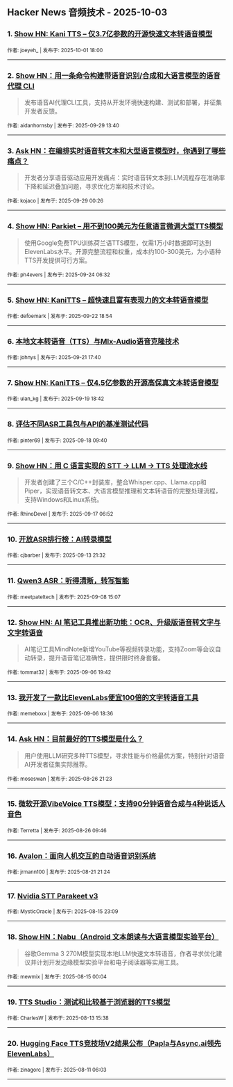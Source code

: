 ## Hacker News 音频技术 - 2025-10-03


### 1. [Show HN: Kani TTS – 仅3.7亿参数的开源快速文本转语音模型](https://news.ycombinator.com/item?id=45440904)

<sub>作者: joeyeh_ | 发布于: 2025-10-01 18:00</sub>

---

### 2. [Show HN：用一条命令构建带语音识别/合成和大语言模型的语音代理 CLI](https://news.ycombinator.com/item?id=45413663)
> 发布语音AI代理CLI工具，支持从开发环境快速构建、测试和部署，并征集开发者反馈。

<sub>作者: aidanhornsby | 发布于: 2025-09-29 13:40</sub>

---

### 3. [Ask HN：在编排实时语音转文本和大型语言模型时，你遇到了哪些痛点？](https://news.ycombinator.com/item?id=45409288)
> 开发者分享语音驱动应用开发痛点：实时语音转文本到LLM流程存在准确率下降和延迟叠加问题，寻求优化方案和技术讨论。

<sub>作者: kojaco | 发布于: 2025-09-29 00:26</sub>

---

### 4. [Show HN: Parkiet – 用不到100美元为任意语言微调大型TTS模型](https://news.ycombinator.com/item?id=45357002)
> 使用Google免费TPU训练荷兰语TTS模型，仅需1万小时数据即可达到ElevenLabs水平。开源完整流程和权重，成本约100-300美元，为小语种TTS开发提供可行方案。

<sub>作者: ph4evers | 发布于: 2025-09-24 06:32</sub>

---

### 5. [Show HN: KaniTTS – 超快速且富有表现力的文本转语音模型](https://news.ycombinator.com/item?id=45337854)

<sub>作者: defoemark | 发布于: 2025-09-22 18:54</sub>

---

### 6. [本地文本转语音（TTS）与Mlx-Audio语音克隆技术](https://news.ycombinator.com/item?id=45324936)

<sub>作者: johnys | 发布于: 2025-09-21 17:40</sub>

---

### 7. [Show HN: KaniTTS – 仅4.5亿参数的开源高保真文本转语音模型](https://news.ycombinator.com/item?id=45304989)

<sub>作者: ulan_kg | 发布于: 2025-09-19 18:42</sub>

---

### 8. [评估不同ASR工具包与API的基准测试代码](https://news.ycombinator.com/item?id=45287596)

<sub>作者: pinter69 | 发布于: 2025-09-18 09:40</sub>

---

### 9. [Show HN：用 C 语言实现的 STT → LLM → TTS 处理流水线](https://news.ycombinator.com/item?id=45272639)
> 开发者创建了三个C/C++封装库，整合Whisper.cpp、Llama.cpp和Piper，实现语音转文本、大语言模型推理和文本转语音的完整处理流程，支持Windows和Linux系统。

<sub>作者: RhinoDevel | 发布于: 2025-09-17 06:52</sub>

---

### 10. [开放ASR排行榜：AI转录模型](https://news.ycombinator.com/item?id=45235498)

<sub>作者: cjbarber | 发布于: 2025-09-13 21:32</sub>

---

### 11. [Qwen3 ASR：听得清晰，转写智能](https://news.ycombinator.com/item?id=45169263)

<sub>作者: meetpateltech | 发布于: 2025-09-08 15:07</sub>

---

### 12. [Show HN: AI 笔记工具推出新功能：OCR、升级版语音转文字与文字转语音](https://news.ycombinator.com/item?id=45152280)
> AI笔记工具MindNote新增YouTube等视频转录功能，支持Zoom等会议自动转录，提升语音笔记准确性，提供限时终身套餐。

<sub>作者: tommat32 | 发布于: 2025-09-06 19:42</sub>

---

### 13. [我开发了一款比ElevenLabs便宜100倍的文字转语音工具](https://news.ycombinator.com/item?id=45151768)

<sub>作者: memeboxx | 发布于: 2025-09-06 18:36</sub>

---

### 14. [Ask HN：目前最好的TTS模型是什么？](https://news.ycombinator.com/item?id=45032508)
> 用户使用LLM研究多种TTS模型，寻求性能与价格最优方案，特别针对语音AI开发者征集实际推荐。

<sub>作者: moseswan | 发布于: 2025-08-26 21:23</sub>

---

### 15. [微软开源VibeVoice TTS模型：支持90分钟语音合成与4种说话人音色](https://news.ycombinator.com/item?id=45024338)

<sub>作者: Terretta | 发布于: 2025-08-26 09:46</sub>

---

### 16. [Avalon：面向人机交互的自动语音识别系统](https://news.ycombinator.com/item?id=44978277)

<sub>作者: jrmann100 | 发布于: 2025-08-21 21:24</sub>

---

### 17. [Nvidia STT Parakeet v3](https://news.ycombinator.com/item?id=44918313)

<sub>作者: MysticOracle | 发布于: 2025-08-15 23:09</sub>

---

### 18. [Show HN：Nabu（Android 文本朗读与大语言模型实验平台）](https://news.ycombinator.com/item?id=44907170)
> 谷歌Gemma 3 270M模型实现本地LLM快速文本转语音，作者寻求优化建议并计划开发边缘模型实验平台和电子阅读器等实用工具。

<sub>作者: mewmix | 发布于: 2025-08-15 00:04</sub>

---

### 19. [TTS Studio：测试和比较基于浏览器的TTS模型](https://news.ycombinator.com/item?id=44889900)

<sub>作者: CharlesW | 发布于: 2025-08-13 15:38</sub>

---

### 20. [Hugging Face TTS竞技场V2结果公布（Papla与Async.ai领先ElevenLabs）](https://news.ycombinator.com/item?id=44861142)

<sub>作者: zinagorc | 发布于: 2025-08-11 06:03</sub>

---
